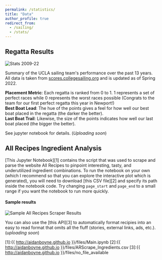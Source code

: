 ```yaml
---
permalink: /statistics/
title: "Data"
author_profile: true
redirect_from: 
  - /sailing/
  - /stats/
---
```

Regatta Results
---

![Stats 2009-22](https://imgur.com/pCLD8oj.png)


Summary of the UCLA sailing team's performance over the past 13 years. All data is taken from [scores.collegesailing.org](https://scores.collegesailing.org/) and is updated as of Spring 2022.


**Placement Metric**: Each regatta is ranked from 0 to 1. 1 represents a set of perfect races while 0 represents the worst races possible (Congrats to the team for our first perfect regatta this year in Newport!) <br>
**Best Boat Lead**: The hue of the points gives a feel for how well our best boat placed in the regatta (the darker the better). <br>
**Last Boat Trail**: Likewise, the size of the points indicates how well our last boat placed (the bigger the better). <br>


See jupyter notebook for details. (_Uploading soon_)

All Recipes Ingredient Analysis
---

[This Jupyter Notebook][1] contains the script that was used to scrape and parse the website All Recipes to pinpoint interesting, tasty, and underutilized ingredient combinations. To run the notebook on your own (which I recommend so that you can explore the interactive plot which is generated), you will need to download [this CSV file][2] and specify its path inside the notebook code. Try changing `page_start` and `page_end` to a small range if you want the notebook to run more quickly.

#### Sample results
![Sample All Recipes Scraper Results](https://i.imgur.com/gBBczwv.png.png)

You can also use the [this API][3] to automatically format recipies into an easy to read format that omits all the fluff (stories, external links, ads, etc.). (_uploading soon_)

[1]:{{ http://aidanboyne.github.io }}/files/Main.ipynb
[2]:{{ http://aidanboyne.github.io }}/files/ARScrape_Ingredients.csv
[3]:{{ http://aidanboyne.github.io }}/files/no_file_available

